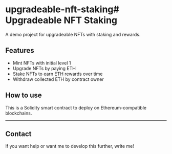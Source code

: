 # upgradeable-nft-staking# Upgradeable NFT Staking

A demo project for upgradeable NFTs with staking and rewards.

## Features

- Mint NFTs with initial level 1  
- Upgrade NFTs by paying ETH  
- Stake NFTs to earn ETH rewards over time  
- Withdraw collected ETH by contract owner

## How to use

This is a Solidity smart contract to deploy on Ethereum-compatible blockchains.

---

## Contact

If you want help or want me to develop this further, write me!
